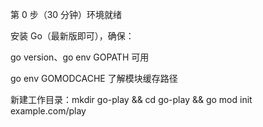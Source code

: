 第 0 步（30 分钟）环境就绪

安装 Go（最新版即可），确保：

go version、go env GOPATH 可用

go env GOMODCACHE 了解模块缓存路径

新建工作目录：mkdir go-play && cd go-play && go mod init example.com/play
